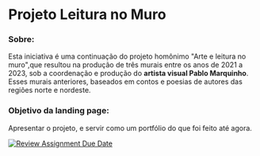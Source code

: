 # Projeto Leitura no Muro

### Sobre:
Esta iniciativa é uma continuação do projeto homônimo "Arte e leitura no muro",que resultou na produção de 
três murais entre os anos de 2021 a 2023, sob a coordenação e produção do **artista visual Pablo Marquinho**.
Esses murais anteriores, baseados em contos e poesias de autores das regiões norte e nordeste.

### Objetivo da landing page:
Apresentar o projeto, e servir como um portfólio do que foi feito até agora. 

[![Review Assignment Due Date](https://classroom.github.com/assets/deadline-readme-button-24ddc0f5d75046c5622901739e7c5dd533143b0c8e959d652212380cedb1ea36.svg)](https://classroom.github.com/a/nKO5RxKD)
